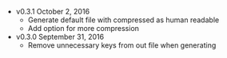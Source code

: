 - v0.3.1 October 2, 2016
    - Generate default file with compressed as human readable
    - Add option for more compression
- v0.3.0 September 31, 2016
    - Remove unnecessary keys from out file when generating
